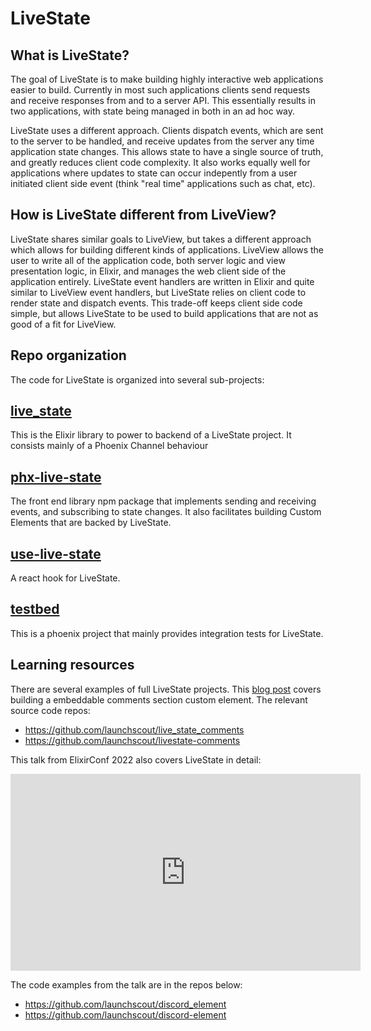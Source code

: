 # LiveState

## What is LiveState?

The goal of LiveState is to make building highly interactive web applications easier to build. Currently in most such applications clients send requests and receive responses from and to a server API. This essentially results in two applications, with state being managed in both in an ad hoc way.

LiveState uses a different approach. Clients dispatch events, which are sent to the server to be handled, and receive updates from the server any time application state changes. This allows state to have a single source of truth, and greatly reduces client code complexity. It also works equally well for applications where updates to state can occur indepently from a user initiated client side event (think "real time" applications such as chat, etc).

## How is LiveState different from LiveView?

LiveState shares similar goals to LiveView, but takes a different approach which allows for building different kinds of applications. LiveView allows the user to write all of the application code, both server logic and view presentation logic, in Elixir, and manages the web client side of the application entirely. LiveState event handlers are written in Elixir and quite similar to LiveView event handlers, but LiveState relies on client code to render state and dispatch events. This trade-off keeps client side code simple, but allows LiveState to be used to build applications that are not as good of a fit for LiveView.

## Repo organization

The code for LiveState is organized into several sub-projects:

## [live_state](live_state)

This is the Elixir library to power to backend of a LiveState project. It consists mainly of a Phoenix Channel behaviour

## [phx-live-state](phx-live-state)

The front end library npm package that implements sending and receiving events, and subscribing to state changes. It also facilitates building Custom Elements that are backed by LiveState.

## [use-live-state](use-live-state)

A react hook for LiveState.

## [testbed](testbed)

This is a phoenix project that mainly provides integration tests for LiveState.

## Learning resources

There are several examples of full LiveState projects. This [blog post](https://launchscout.com/blog/embedded-web-apps-with-livestate) covers building a embeddable comments section custom element. The relevant source code repos:

* https://github.com/launchscout/live_state_comments
* https://github.com/launchscout/livestate-comments

This talk from ElixirConf 2022 also covers LiveState in detail:

<iframe width="560" height="315" src="https://www.youtube.com/embed/jLamITBMoVI" title="YouTube video player" frameborder="0" allow="accelerometer; autoplay; clipboard-write; encrypted-media; gyroscope; picture-in-picture" allowfullscreen></iframe>

The code examples from the talk are in the repos below:

* https://github.com/launchscout/discord_element
* https://github.com/launchscout/discord-element
